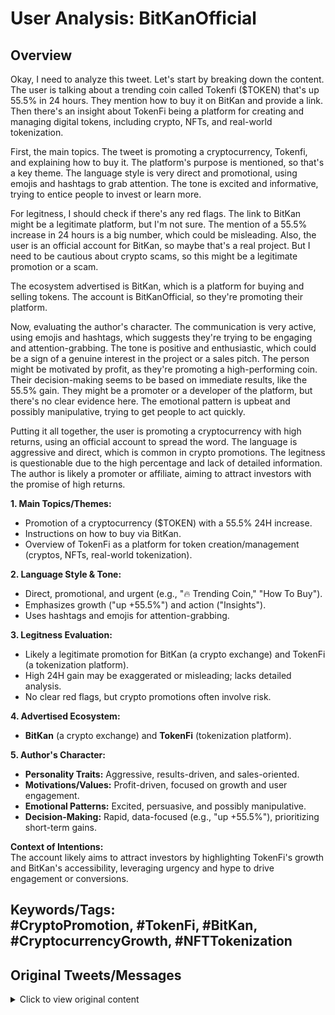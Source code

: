 # User Analysis: BitKanOfficial

## Overview

<think>
Okay, I need to analyze this tweet. Let's start by breaking down the content. The user is talking about a trending coin called Tokenfi ($TOKEN) that's up 55.5% in 24 hours. They mention how to buy it on BitKan and provide a link. Then there's an insight about TokenFi being a platform for creating and managing digital tokens, including crypto, NFTs, and real-world tokenization.

First, the main topics. The tweet is promoting a cryptocurrency, Tokenfi, and explaining how to buy it. The platform's purpose is mentioned, so that's a key theme. The language style is very direct and promotional, using emojis and hashtags to grab attention. The tone is excited and informative, trying to entice people to invest or learn more.

For legitness, I should check if there's any red flags. The link to BitKan might be a legitimate platform, but I'm not sure. The mention of a 55.5% increase in 24 hours is a big number, which could be misleading. Also, the user is an official account for BitKan, so maybe that's a real project. But I need to be cautious about crypto scams, so this might be a legitimate promotion or a scam.

The ecosystem advertised is BitKan, which is a platform for buying and selling tokens. The account is BitKanOfficial, so they're promoting their platform. 

Now, evaluating the author's character. The communication is very active, using emojis and hashtags, which suggests they're trying to be engaging and attention-grabbing. The tone is positive and enthusiastic, which could be a sign of a genuine interest in the project or a sales pitch. The person might be motivated by profit, as they're promoting a high-performing coin. Their decision-making seems to be based on immediate results, like the 55.5% gain. They might be a promoter or a developer of the platform, but there's no clear evidence here. The emotional pattern is upbeat and possibly manipulative, trying to get people to act quickly.

Putting it all together, the user is promoting a cryptocurrency with high returns, using an official account to spread the word. The language is aggressive and direct, which is common in crypto promotions. The legitness is questionable due to the high percentage and lack of detailed information. The author is likely a promoter or affiliate, aiming to attract investors with the promise of high returns.
</think>

**1. Main Topics/Themes:**  
- Promotion of a cryptocurrency ($TOKEN) with a 55.5% 24H increase.  
- Instructions on how to buy via BitKan.  
- Overview of TokenFi as a platform for token creation/management (cryptos, NFTs, real-world tokenization).  

**2. Language Style & Tone:**  
- Direct, promotional, and urgent (e.g., "🔥 Trending Coin," "How To Buy").  
- Emphasizes growth ("up +55.5%") and action ("Insights").  
- Uses hashtags and emojis for attention-grabbing.  

**3. Legitness Evaluation:**  
- Likely a legitimate promotion for BitKan (a crypto exchange) and TokenFi (a tokenization platform).  
- High 24H gain may be exaggerated or misleading; lacks detailed analysis.  
- No clear red flags, but crypto promotions often involve risk.  

**4. Advertised Ecosystem:**  
- **BitKan** (a crypto exchange) and **TokenFi** (tokenization platform).  

**5. Author's Character:**  
- **Personality Traits:** Aggressive, results-driven, and sales-oriented.  
- **Motivations/Values:** Profit-driven, focused on growth and user engagement.  
- **Emotional Patterns:** Excited, persuasive, and possibly manipulative.  
- **Decision-Making:** Rapid, data-focused (e.g., "up +55.5%"), prioritizing short-term gains.  

**Context of Intentions:**  
The account likely aims to attract investors by highlighting TokenFi's growth and BitKan's accessibility, leveraging urgency and hype to drive engagement or conversions.  

**Keywords/Tags:**  
#CryptoPromotion, #TokenFi, #BitKan, #CryptocurrencyGrowth, #NFTTokenization
---
## Original Tweets/Messages

<details>
<summary>Click to view original content</summary>

| Type | Content |
|------|---------|
| messages | 🔥 Trending Coin: @Tokenfi $TOKEN is up +55.5% (Past 24H)

How To Buy #TOKEN on #BitKan:
https://t.co/JLJiIpWnqI

Insights: TokenFi is a platform that simplifies the creation and management of digital tokens, including cryptocurrencies, NFTs, and the tokenization of real-world https://t.co/GgzTtbSHOi |

</details>
